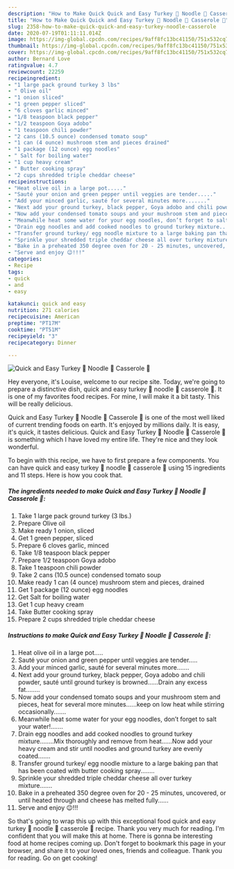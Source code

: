 ```yaml
---
description: "How to Make Quick Quick and Easy Turkey 🦃 Noodle 🍜 Casserole 🥘"
title: "How to Make Quick Quick and Easy Turkey 🦃 Noodle 🍜 Casserole 🥘"
slug: 2358-how-to-make-quick-quick-and-easy-turkey-noodle-casserole
date: 2020-07-19T01:11:11.014Z
image: https://img-global.cpcdn.com/recipes/9aff8fc13bc41150/751x532cq70/quick-and-easy-turkey-🦃-noodle-🍜-casserole-🥘-recipe-main-photo.jpg
thumbnail: https://img-global.cpcdn.com/recipes/9aff8fc13bc41150/751x532cq70/quick-and-easy-turkey-🦃-noodle-🍜-casserole-🥘-recipe-main-photo.jpg
cover: https://img-global.cpcdn.com/recipes/9aff8fc13bc41150/751x532cq70/quick-and-easy-turkey-🦃-noodle-🍜-casserole-🥘-recipe-main-photo.jpg
author: Bernard Love
ratingvalue: 4.7
reviewcount: 22259
recipeingredient:
- "1 large pack ground turkey 3 lbs"
- " Olive oil"
- "1 onion sliced"
- "1 green pepper sliced"
- "6 cloves garlic minced"
- "1/8 teaspoon black pepper"
- "1/2 teaspoon Goya adobo"
- "1 teaspoon chili powder"
- "2 cans (10.5 ounce) condensed tomato soup"
- "1 can (4 ounce) mushroom stem and pieces drained"
- "1 package (12 ounce) egg noodles"
- " Salt for boiling water"
- "1 cup heavy cream"
- " Butter cooking spray"
- "2 cups shredded triple cheddar cheese"
recipeinstructions:
- "Heat olive oil in a large pot....."
- "Sauté your onion and green pepper until veggies are tender....."
- "Add your minced garlic, sauté for several minutes more......."
- "Next add your ground turkey, black pepper, Goya adobo and chili powder, sauté until ground turkey is browned......Drain any excess fat........"
- "Now add your condensed tomato soups and your mushroom stem and pieces, heat for several more minutes......keep on low heat while stirring occasionally......."
- "Meanwhile heat some water for your egg noodles, don’t forget to salt your water!......."
- "Drain egg noodles and add cooked noodles to ground turkey mixture........Mix thoroughly and remove from heat......Now add your heavy cream and stir until noodles and ground turkey are evenly coated......."
- "Transfer ground turkey/ egg noodle mixture to a large baking pan that has been coated with butter cooking spray........"
- "Sprinkle your shredded triple cheddar cheese all over turkey mixture......."
- "Bake in a preheated 350 degree oven for 20 - 25 minutes, uncovered, or until heated through and cheese has melted fully......"
- "Serve and enjoy 😉!!!"
categories:
- Recipe
tags:
- quick
- and
- easy

katakunci: quick and easy 
nutrition: 271 calories
recipecuisine: American
preptime: "PT17M"
cooktime: "PT51M"
recipeyield: "3"
recipecategory: Dinner

---
```



![Quick and Easy Turkey 🦃 Noodle 🍜 Casserole 🥘](https://img-global.cpcdn.com/recipes/9aff8fc13bc41150/751x532cq70/quick-and-easy-turkey-🦃-noodle-🍜-casserole-🥘-recipe-main-photo.jpg)

Hey everyone, it's Louise, welcome to our recipe site. Today, we're going to prepare a distinctive dish, quick and easy turkey 🦃 noodle 🍜 casserole 🥘. It is one of my favorites food recipes. For mine, I will make it a bit tasty. This will be really delicious.

Quick and Easy Turkey 🦃 Noodle 🍜 Casserole 🥘 is one of the most well liked of current trending foods on earth. It's enjoyed by millions daily. It is easy, it's quick, it tastes delicious. Quick and Easy Turkey 🦃 Noodle 🍜 Casserole 🥘 is something which I have loved my entire life. They're nice and they look wonderful.




To begin with this recipe, we have to first prepare a few components. You can have quick and easy turkey 🦃 noodle 🍜 casserole 🥘 using 15 ingredients and 11 steps. Here is how you cook that.

<!--inarticleads1-->

##### The ingredients needed to make Quick and Easy Turkey 🦃 Noodle 🍜 Casserole 🥘:

1. Take 1 large pack ground turkey (3 lbs.)
1. Prepare  Olive oil
1. Make ready 1 onion, sliced
1. Get 1 green pepper, sliced
1. Prepare 6 cloves garlic, minced
1. Take 1/8 teaspoon black pepper
1. Prepare 1/2 teaspoon Goya adobo
1. Take 1 teaspoon chili powder
1. Take 2 cans (10.5 ounce) condensed tomato soup
1. Make ready 1 can (4 ounce) mushroom stem and pieces, drained
1. Get 1 package (12 ounce) egg noodles
1. Get  Salt for boiling water
1. Get 1 cup heavy cream
1. Take  Butter cooking spray
1. Prepare 2 cups shredded triple cheddar cheese




<!--inarticleads2-->

##### Instructions to make Quick and Easy Turkey 🦃 Noodle 🍜 Casserole 🥘:

1. Heat olive oil in a large pot.....
1. Sauté your onion and green pepper until veggies are tender.....
1. Add your minced garlic, sauté for several minutes more.......
1. Next add your ground turkey, black pepper, Goya adobo and chili powder, sauté until ground turkey is browned......Drain any excess fat........
1. Now add your condensed tomato soups and your mushroom stem and pieces, heat for several more minutes......keep on low heat while stirring occasionally.......
1. Meanwhile heat some water for your egg noodles, don’t forget to salt your water!.......
1. Drain egg noodles and add cooked noodles to ground turkey mixture........Mix thoroughly and remove from heat......Now add your heavy cream and stir until noodles and ground turkey are evenly coated.......
1. Transfer ground turkey/ egg noodle mixture to a large baking pan that has been coated with butter cooking spray........
1. Sprinkle your shredded triple cheddar cheese all over turkey mixture.......
1. Bake in a preheated 350 degree oven for 20 - 25 minutes, uncovered, or until heated through and cheese has melted fully......
1. Serve and enjoy 😉!!!




So that's going to wrap this up with this exceptional food quick and easy turkey 🦃 noodle 🍜 casserole 🥘 recipe. Thank you very much for reading. I'm confident that you will make this at home. There is gonna be interesting food at home recipes coming up. Don't forget to bookmark this page in your browser, and share it to your loved ones, friends and colleague. Thank you for reading. Go on get cooking!
